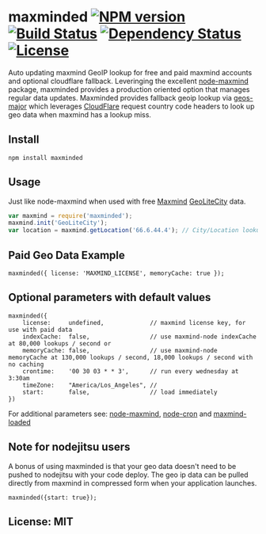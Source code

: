 # maxminded [![NPM version](https://badge.fury.io/js/maxminded.png?branch=master)](http://badge.fury.io/js/maxminded) [![Build Status](https://travis-ci.org/angleman/maxminded.png?branch=master)](https://travis-ci.org/angleman/maxminded) [![Dependency Status](https://gemnasium.com/angleman/maxminded.png?branch=master)](https://gemnasium.com/angleman/maxminded) [![License](http://badgr.co/use/MIT.png?bg=%234ed50e)](http://opensource.org/licenses/MIT)

Auto updating maxmind GeoIP lookup for free and paid maxmind accounts and optional cloudflare fallback. Leveringing the excellent [node-maxmind](https://github.com/runk/node-maxmind) package, maxminded provides a production oriented option that manages regular data updates. Maxminded provides fallback geoip lookup via [geos-major](https://github.com/angleman/geos-major) which leverages [CloudFlare](https://cloudflare.com) request country code headers to look up geo data when maxmind has a lookup miss.

## Install

```
npm install maxminded
```

## Usage

Just like node-maxmind when used with free [Maxmind](http://maxmind.com) [GeoLiteCity](http://dev.maxmind.com/geoip/legacy/geolite/) data.

```javascript
var maxmind = require('maxminded');
maxmind.init('GeoLiteCity');
var location = maxmind.getLocation('66.6.44.4'); // City/Location lookup
```

## Paid Geo Data Example

```
maxminded({ license: 'MAXMIND_LICENSE', memoryCache: true });
```

## Optional parameters with default values
```
maxminded({
	license:     undefined,             // maxmind license key, for use with paid data
	indexCache:  false,                 // use maxmind-node indexCache  at 80,000 lookups / second or
	memoryCache: false,                 // use maxmind-node memoryCache at 130,000 lookups / second, 18,000 lookups / second with no caching
	crontime:    '00 30 03 * * 3',      // run every wednesday at 3:30am
	timeZone:    "America/Los_Angeles", // 
	start:       false,                 // load immediately
})
```

For additional parameters see: [node-maxmind](https://github.com/runk/node-maxmind), [node-cron](https://github.com/package/cron) and [maxmind-loaded](https://github.com/angleman/maxmind-loaded)

## Note for nodejitsu users

A bonus of using maxminded is that your geo data doesn't need to be pushed to nodejitsu with your code deploy. The geo ip data can be pulled directly from maxmind in compressed form when your application launches.

```
maxminded({start: true});
```

## License: MIT